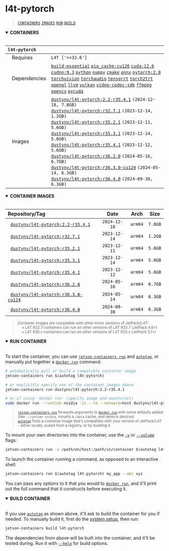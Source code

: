 # l4t-pytorch

> [`CONTAINERS`](#user-content-containers) [`IMAGES`](#user-content-images) [`RUN`](#user-content-run) [`BUILD`](#user-content-build)

<details open>
<summary><b><a id="containers">CONTAINERS</a></b></summary>
<br>

| **`l4t-pytorch`** | |
| :-- | :-- |
| &nbsp;&nbsp;&nbsp;Requires | `L4T ['>=32.6']` |
| &nbsp;&nbsp;&nbsp;Dependencies | [`build-essential`](/packages/build/build-essential) [`pip_cache:cu126`](/packages/cuda/cuda) [`cuda:12.6`](/packages/cuda/cuda) [`cudnn:9.3`](/packages/cuda/cudnn) [`python`](/packages/build/python) [`numpy`](/packages/numeric/numpy) [`cmake`](/packages/build/cmake/cmake_pip) [`onnx`](/packages/ml/onnx) [`pytorch:2.8`](/packages/pytorch) [`torchvision`](/packages/pytorch/torchvision) [`torchaudio`](/packages/pytorch/torchaudio) [`tensorrt`](/packages/cuda/tensorrt) [`torch2trt`](/packages/pytorch/torch2trt) [`opengl`](/packages/multimedia/opengl) [`llvm`](/packages/build/llvm) [`vulkan`](/packages/multimedia/vulkan) [`video-codec-sdk`](/packages/multimedia/video-codec-sdk) [`ffmpeg`](/packages/multimedia/ffmpeg) [`opencv`](/packages/cv/opencv) [`pycuda`](/packages/cuda/pycuda) |
| &nbsp;&nbsp;&nbsp;Images | [`dustynv/l4t-pytorch:2.2-r35.4.1`](https://hub.docker.com/r/dustynv/l4t-pytorch/tags) `(2024-12-18, 7.8GB)`<br>[`dustynv/l4t-pytorch:r32.7.1`](https://hub.docker.com/r/dustynv/l4t-pytorch/tags) `(2023-12-14, 1.2GB)`<br>[`dustynv/l4t-pytorch:r35.2.1`](https://hub.docker.com/r/dustynv/l4t-pytorch/tags) `(2023-12-11, 5.6GB)`<br>[`dustynv/l4t-pytorch:r35.3.1`](https://hub.docker.com/r/dustynv/l4t-pytorch/tags) `(2023-12-14, 5.6GB)`<br>[`dustynv/l4t-pytorch:r35.4.1`](https://hub.docker.com/r/dustynv/l4t-pytorch/tags) `(2023-12-12, 5.6GB)`<br>[`dustynv/l4t-pytorch:r36.2.0`](https://hub.docker.com/r/dustynv/l4t-pytorch/tags) `(2024-05-16, 6.7GB)`<br>[`dustynv/l4t-pytorch:r36.3.0-cu124`](https://hub.docker.com/r/dustynv/l4t-pytorch/tags) `(2024-05-14, 6.3GB)`<br>[`dustynv/l4t-pytorch:r36.4.0`](https://hub.docker.com/r/dustynv/l4t-pytorch/tags) `(2024-09-30, 6.3GB)` |

</details>

<details open>
<summary><b><a id="images">CONTAINER IMAGES</a></b></summary>
<br>

| Repository/Tag | Date | Arch | Size |
| :-- | :--: | :--: | :--: |
| &nbsp;&nbsp;[`dustynv/l4t-pytorch:2.2-r35.4.1`](https://hub.docker.com/r/dustynv/l4t-pytorch/tags) | `2024-12-18` | `arm64` | `7.8GB` |
| &nbsp;&nbsp;[`dustynv/l4t-pytorch:r32.7.1`](https://hub.docker.com/r/dustynv/l4t-pytorch/tags) | `2023-12-14` | `arm64` | `1.2GB` |
| &nbsp;&nbsp;[`dustynv/l4t-pytorch:r35.2.1`](https://hub.docker.com/r/dustynv/l4t-pytorch/tags) | `2023-12-11` | `arm64` | `5.6GB` |
| &nbsp;&nbsp;[`dustynv/l4t-pytorch:r35.3.1`](https://hub.docker.com/r/dustynv/l4t-pytorch/tags) | `2023-12-14` | `arm64` | `5.6GB` |
| &nbsp;&nbsp;[`dustynv/l4t-pytorch:r35.4.1`](https://hub.docker.com/r/dustynv/l4t-pytorch/tags) | `2023-12-12` | `arm64` | `5.6GB` |
| &nbsp;&nbsp;[`dustynv/l4t-pytorch:r36.2.0`](https://hub.docker.com/r/dustynv/l4t-pytorch/tags) | `2024-05-16` | `arm64` | `6.7GB` |
| &nbsp;&nbsp;[`dustynv/l4t-pytorch:r36.3.0-cu124`](https://hub.docker.com/r/dustynv/l4t-pytorch/tags) | `2024-05-14` | `arm64` | `6.3GB` |
| &nbsp;&nbsp;[`dustynv/l4t-pytorch:r36.4.0`](https://hub.docker.com/r/dustynv/l4t-pytorch/tags) | `2024-09-30` | `arm64` | `6.3GB` |

> <sub>Container images are compatible with other minor versions of JetPack/L4T:</sub><br>
> <sub>&nbsp;&nbsp;&nbsp;&nbsp;• L4T R32.7 containers can run on other versions of L4T R32.7 (JetPack 4.6+)</sub><br>
> <sub>&nbsp;&nbsp;&nbsp;&nbsp;• L4T R35.x containers can run on other versions of L4T R35.x (JetPack 5.1+)</sub><br>
</details>

<details open>
<summary><b><a id="run">RUN CONTAINER</a></b></summary>
<br>

To start the container, you can use [`jetson-containers run`](/docs/run.md) and [`autotag`](/docs/run.md#autotag), or manually put together a [`docker run`](https://docs.docker.com/engine/reference/commandline/run/) command:
```bash
# automatically pull or build a compatible container image
jetson-containers run $(autotag l4t-pytorch)

# or explicitly specify one of the container images above
jetson-containers run dustynv/l4t-pytorch:2.2-r35.4.1

# or if using 'docker run' (specify image and mounts/ect)
sudo docker run --runtime nvidia -it --rm --network=host dustynv/l4t-pytorch:2.2-r35.4.1
```
> <sup>[`jetson-containers run`](/docs/run.md) forwards arguments to [`docker run`](https://docs.docker.com/engine/reference/commandline/run/) with some defaults added (like `--runtime nvidia`, mounts a `/data` cache, and detects devices)</sup><br>
> <sup>[`autotag`](/docs/run.md#autotag) finds a container image that's compatible with your version of JetPack/L4T - either locally, pulled from a registry, or by building it.</sup>

To mount your own directories into the container, use the [`-v`](https://docs.docker.com/engine/reference/commandline/run/#volume) or [`--volume`](https://docs.docker.com/engine/reference/commandline/run/#volume) flags:
```bash
jetson-containers run -v /path/on/host:/path/in/container $(autotag l4t-pytorch)
```
To launch the container running a command, as opposed to an interactive shell:
```bash
jetson-containers run $(autotag l4t-pytorch) my_app --abc xyz
```
You can pass any options to it that you would to [`docker run`](https://docs.docker.com/engine/reference/commandline/run/), and it'll print out the full command that it constructs before executing it.
</details>
<details open>
<summary><b><a id="build">BUILD CONTAINER</b></summary>
<br>

If you use [`autotag`](/docs/run.md#autotag) as shown above, it'll ask to build the container for you if needed.  To manually build it, first do the [system setup](/docs/setup.md), then run:
```bash
jetson-containers build l4t-pytorch
```
The dependencies from above will be built into the container, and it'll be tested during.  Run it with [`--help`](/jetson_containers/build.py) for build options.
</details>
